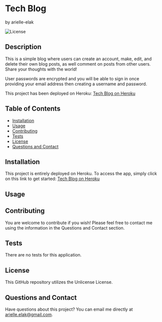 # Tech Blog
by arielle-elak

![License](https://img.shields.io/badge/License-Unlicense-blue.svg)

## Description
This is a simple blog where users can create an account, make, edit, and delete their own blog posts, as well comment on posts from other users. Share your thoughts with the world!

User passwords are encrypted and you will be able to sign in once providing your email address then creating a username and password.

This project has been deployed on Heroku:
[Tech Blog on Heroku](https://arielle-elak-tech-blog.herokuapp.com/)


## Table of Contents

* [Installation](#installation)
* [Usage](#usage)
* [Contributing](#contributing)
* [Tests](#tests)
* [License](#license)
* [Questions and Contact](#questions_and_contact)

## Installation
This project is entirely deployed on Heroku. To access the app, simply click on this link to get started:
[Tech Blog on Heroku](https://arielle-elak-tech-blog.herokuapp.com/)



## Usage



## Contributing
You are welcome to contribute if you wish! Please feel free to contact me using the information in the Questions and Contact section.


## Tests
There are no tests for this application.


## License 
This GitHub repository utilizes the Unlicense License.


## Questions and Contact
Have questions about this project? You can email me directly at [arielle.elak@gmail.com](mailto:arielle.elak@gmail.com).
